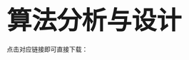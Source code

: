 # <span style="font-size: 2.0em; font-weight: bold;">算法分析与设计</span>

点击对应链接即可直接下载：

# <span style="font-size: 1.5em; font-weight: bold;"></span>
>  